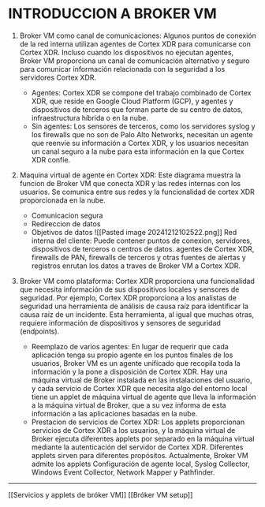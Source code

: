 # INTRODUCCION A BROKER VM
1. Broker VM como canal de comunicaciones: Algunos puntos de conexión de la red interna utilizan agentes de Cortex XDR para comunicarse con Cortex XDR. Incluso cuando los dispositivos no ejecutan agentes, Broker VM proporciona un canal de comunicación alternativo y seguro para comunicar información relacionada con la seguridad a los servidores Cortex XDR.
   - Agentes: Cortex XDR se compone del trabajo combinado de Cortex XDR, que reside en Google Cloud Platform (GCP), y agentes y dispositivos de terceros que forman parte de su centro de datos, infraestructura híbrida o en la nube.
   - Sin agentes: Los sensores de terceros, como los servidores syslog y los firewalls que no son de Palo Alto Networks, necesitan un agente que reenvíe su información a Cortex XDR, y los usuarios necesitan un canal seguro a la nube para esta información en la que Cortex XDR confíe.

2. Maquina virtual de agente en Cortex XDR: Este diagrama muestra la funcion de Broker VM que conecta XDR y las redes internas con los usuarios.
   Se comunica entre sus redes y la funcionalidad de cortex XDR proporcionada en la nube.
   - Comunicacion segura
   - Redireccion de datos
   - Objetivos de datos
![[Pasted image 20241212102522.png]]
	Red interna del cliente: Puede contener puntos de conexion, servidores, dispositivos de terceros o centros de datos. agentes de Cortex XDR, firewalls de PAN, firewalls de terceros y otras fuentes de alertas y registros enrutan los datos a traves de Broker VM a Cortex XDR.

3. Broker VM como plataforma: Cortex XDR proporciona una funcionalidad que necesita información de sus dispositivos locales y sensores de seguridad. Por ejemplo, Cortex XDR proporciona a los analistas de seguridad una herramienta de análisis de causa raíz para identificar la causa raíz de un incidente. Esta herramienta, al igual que muchas otras, requiere información de dispositivos y sensores de seguridad (endpoints).
   - Reemplazo de varios agentes: En lugar de requerir que cada aplicación tenga su propio agente en los puntos finales de los usuarios, Broker VM es un agente unificado que recopila toda la información y la pone a disposición de Cortex XDR. Hay una máquina virtual de Broker instalada en las instalaciones del usuario, y cada servicio de Cortex XDR que necesita algo del entorno local tiene un applet de máquina virtual de agente que lleva la información a la máquina virtual de Broker, que a su vez informa de esta información a las aplicaciones basadas en la nube.
   - Prestacion de servicios de Cortex XDR: Los applets proporcionan servicios de Cortex XDR a los usuarios, y la máquina virtual de Broker ejecuta diferentes applets por separado en la máquina virtual mediante la autenticación del servidor de Cortex XDR. Diferentes applets sirven para diferentes propósitos. Actualmente, Broker VM admite los applets Configuración de agente local, Syslog Collector, Windows Event Collector, Network Mapper y Pathfinder.

--- 
[[Servicios y  applets de bróker VM]]
[[Bróker VM setup]]

